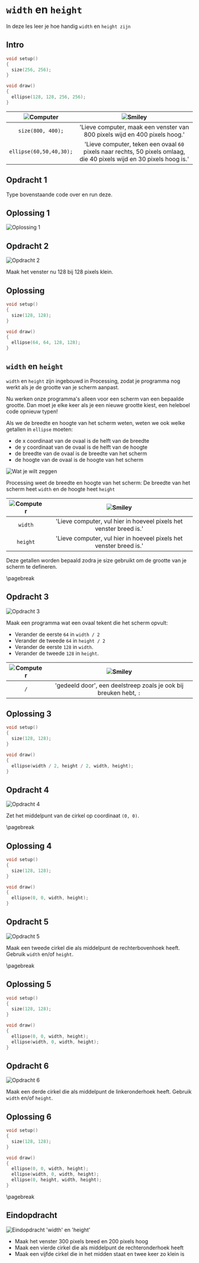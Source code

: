 # `width` en `height`

In deze les leer je hoe handig `width` en `height zijn`

## Intro

```c++
void setup() 
{
  size(256, 256);
}

void draw()
{
  ellipse(128, 128, 256, 256);  
}
```

![Computer](EmojiComputer.png) | ![Smiley](EmojiSmiley.png)
:---------------------:|:----------------------------------------: 
`size(800, 400);`|'Lieve computer, maak een venster van 800 pixels wijd en 400 pixels hoog.'
`ellipse(60,50,40,30);`|'Lieve computer, teken een ovaal `60` pixels naar rechts, 50 pixels omlaag, die 40 pixels wijd en 30 pixels hoog is.'

## Opdracht 1

Type bovenstaande code over en run deze.

## Oplossing 1

![Oplossing 1](WidthHeight1.png)

## Opdracht 2

![Opdracht 2](WidthHeight2.png)

Maak het venster nu 128 bij 128 pixels klein.

## Oplossing

```c++
void setup() 
{
  size(128, 128);
}

void draw()
{
  ellipse(64, 64, 128, 128);  
}
```

## `width` en `height`


`width` en `height` zijn ingebouwd in Processing, 
zodat je programma nog werkt als je de grootte van je scherm aanpast.

Nu werken onze programma's alleen voor een scherm van een bepaalde grootte. 
Dan moet je elke keer als je een nieuwe grootte kiest, een heleboel code opnieuw typen!

Als we de breedte en hoogte van het scherm weten, weten we ook welke getallen in `ellipse` moeten:

 * de x coordinaat van de ovaal is de helft van de breedte 
 * de y coordinaat van de ovaal is de helft van de hoogte
 * de breedte van de ovaal is de breedte van het scherm
 * de hoogte van de ovaal is de hoogte van het scherm

![Wat je wilt zeggen](WidthHeight.png)

Processing weet de breedte en hoogte van het scherm:
De breedte van het scherm heet `width` en de hoogte heet `height`

![Computer](EmojiComputer.png) | ![Smiley](EmojiSmiley.png)
:-------------:|:----------------------------------------: 
`width`|'Lieve computer, vul hier in hoeveel pixels het venster breed is.'
`height`|'Lieve computer, vul hier in hoeveel pixels het venster breed is.'

Deze getallen worden bepaald zodra je size gebruikt om de grootte van je scherm te defineren.

\pagebreak

## Opdracht 3

![Opdracht 3](WidthHeight3.png)

Maak een programma wat een ovaal tekent die het scherm opvult:

 * Verander de eerste `64` in `width / 2`
 * Verander de tweede `64` in `height / 2`
 * Verander de eerste `128` in `width`.
 * Verander de tweede `128` in `height`.

![Computer](EmojiComputer.png) | ![Smiley](EmojiSmiley.png)
:-------------:|:----------------------------------------: 
`/`|'gedeeld door', een deelstreep zoals je ook bij breuken hebt, `:`

## Oplossing 3


```c++
void setup() 
{
  size(128, 128);
}

void draw()
{
  ellipse(width / 2, height / 2, width, height);  
}
```

## Opdracht 4

![Opdracht 4](WidthHeight4.png)

Zet het middelpunt van de cirkel op coordinaat `(0, 0)`.

\pagebreak

## Oplossing 4

```c++
void setup() 
{
  size(128, 128);
}

void draw()
{
  ellipse(0, 0, width, height);  
}
```

## Opdracht 5

![Opdracht 5](WidthHeight5.png)

Maak een tweede cirkel die als middelpunt de rechterbovenhoek heeft.
Gebruik `width` en/of `height`.

\pagebreak

## Oplossing 5

```c++
void setup() 
{
  size(128, 128);
}

void draw()
{
  ellipse(0, 0, width, height);  
  ellipse(width, 0, width, height);  
}
```

## Opdracht 6

![Opdracht 6](WidthHeight6.png)

Maak een derde cirkel die als middelpunt de linkeronderhoek heeft.
Gebruik `width` en/of `height`.

## Oplossing 6

```c++
void setup() 
{
  size(128, 128);
}

void draw()
{
  ellipse(0, 0, width, height);  
  ellipse(width, 0, width, height);  
  ellipse(0, height, width, height);  
}
```

\pagebreak

## Eindopdracht

![Eindopdracht `'width' en 'height'`](WidthHeightEindopdracht.png)

 * Maak het venster 300 pixels breed en 200 pixels hoog
 * Maak een vierde cirkel die als middelpunt de rechteronderhoek heeft
 * Maak een vijfde cirkel die in het midden staat en twee keer zo klein is
